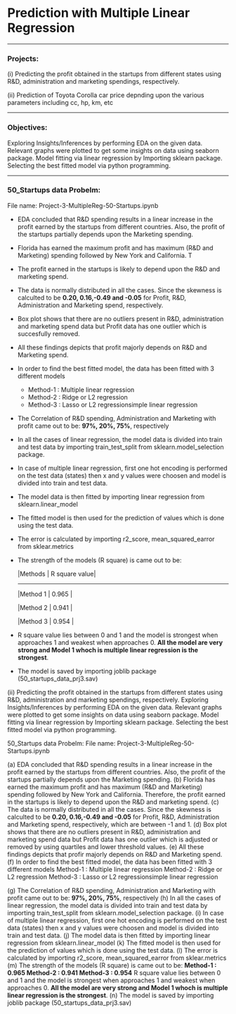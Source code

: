 # Prediction with Multiple Linear Regression
***

### Projects:

(i) Predicting the profit obtained in the startups from different states using R&D, administration and marketing spendings, respectively. 

(ii) Prediction of Toyota Corolla car price depnding upon the various parameters including cc, hp, km, etc
***
### Objectives:

Exploring Insights/Inferences by performing EDA on the given data. Relevant graphs were plotted to get some insights on data using seaborn package. Model fitting via linear regression by Importing sklearn package. Selecting the best fitted model via python programming.
***

### 50_Startups data Probelm: 
File name: Project-3-MultipleReg-50-Startups.ipynb

* EDA concluded that R&D spending results in a linear increase in the profit earned by the startups from different countries. Also, the profit of the startups partially depends upon the Marketing spending.
* Florida has earned the maximum profit and has maximum (R&D and Marketing) spending followed by New York and California. T
* The profit earned in the startups is likely to depend upon the R&D and marketing spend.
* The data is normally distributed in all the cases. Since the skewness is calculted to be **0.20, 0.16,-0.49 and -0.05** for Profit, R&D, Administration and Marketing spend, respectively.
* Box plot shows that there are no outliers present in R&D, administration and marketing spend data but Profit data has one outlier which is succesfully removed.
* All these findings depicts that profit majorly depends on R&D and Marketing spend.
* In order to find the best fitted model, the data has been fitted with 3 different models
  * Method-1 : Multiple linear regression 
  * Method-2 : Ridge or L2 regression
  * Method-3 : Lasso or L2 regressionsimple linear regression
* The Correlation of R&D spending, Administration and Marketing with profit came out to be: **97%, 20%, 75%**, respectively
* In all the cases of linear regression, the model data is divided into train and test data by importing train_test_split from sklearn.model_selection package.
* In case of multiple linear regression, first one hot encoding is performed on the test data (states) then x and y values were choosen and model is divided into train and test data.
* The model data is then fitted by importing linear regression from sklearn.linear_model
* The fitted model is then used for the prediction of values which is done using the test data.
* The error is calculated by importing r2_score, mean_squared_earror from sklear.metrics
* The strength of the models (R square) is came out to be:
  
  |Methods | R square value|
   -------  --------------
  |Method 1 | 0.965      |
  
  |Method 2 | 0.941      |
  
  |Method 3 | 0.954     |
  
* R square value lies between 0 and 1 and the model is strongest when approaches 1 and weakest when approaches 0.
**All the model are very strong and Model 1 whoch is multiple linear regression is the strongest**.
* The model is saved by importing joblib package (50_startups_data_prj3.sav)



(ii) Predicting the profit obtained in the startups from different states using R&D, administration and marketing spendings, respectively. Exploring Insights/Inferences by performing EDA on the given data. Relevant graphs were plotted to get some insights on data using seaborn package. Model fitting via linear regression by Importing sklearn package. Selecting the best fitted model via python programming.

50_Startups data Probelm: File name: Project-3-MultipleReg-50-Startups.ipynb

(a) EDA concluded that R&D spending results in a linear increase in the profit earned by the startups from different countries. Also, the profit of the startups partially depends upon the Marketing spending.
(b) Florida has earned the maximum profit and has maximum (R&D and Marketing) spending followed by New York and California. Therefore, the profit earned in the startups is likely to depend upon the R&D and marketing spend.
(c) The data is normally distributed in all the cases. Since the skewness is calculted to be **0.20, 0.16,-0.49 and -0.05** for Profit, R&D, Administration and Marketing spend, respectively, which are between -1 and 1.
(d) Box plot shows that there are no outliers present in R&D, administration and marketing spend data but Profit data has one outlier which is adjusted or removed by using quartiles and lower threshold values.
(e) All these findings depicts that profir majorly depends on R&D and Marketing spend.
(f) In order to find the best fitted model, the data has been fitted with 3 different models
         Method-1 : Multiple linear regression 
         Method-2 : Ridge or L2 regression
         Method-3 : Lasso or L2 regressionsimple linear regression 
         
(g) The Correlation of R&D spending, Administration and Marketing with profit came out to be: **97%, 20%, 75%**, respectively
(h) In all the cases of linear regression, the model data is divided into train and test data by importing train_test_split from sklearn.model_selection package. 
(i) In case of multiple linear regression, first one hot encoding is performed on the test data (states) then x and y values were choosen and model is divided into train and test data. 
(j) The model data is then fitted by importing linear regression from sklearn.linear_model 
(k) The fitted model is then used for the prediction of values which is done using the test data. 
(l) The error is calculated by importing r2_score, mean_squared_earror from sklear.metrics 
(m) The strength of the models (R square) is came out to be:
       **Method-1 : 0.965 
         Method-2 : 0.941
         Method-3 : 0.954**
R square value lies between 0 and 1 and the model is strongest when approaches 1 and weakest when approaches 0.
**All the model are very strong and Model 1 whoch is multiple linear regression is the strongest**.
(n) The model is saved by importing joblib package (50_startups_data_prj3.sav)


